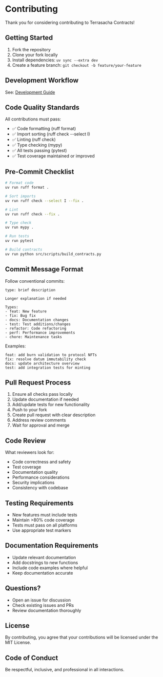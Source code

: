 # Contributing

Thank you for considering contributing to Terrasacha Contracts!

## Getting Started

1. Fork the repository
2. Clone your fork locally
3. Install dependencies: `uv sync --extra dev`
4. Create a feature branch: `git checkout -b feature/your-feature`

## Development Workflow

See: [Development Guide](../getting-started/development.md)

## Code Quality Standards

All contributions must pass:

- ✅ Code formatting (ruff format)
- ✅ Import sorting (ruff check --select I)
- ✅ Linting (ruff check)
- ✅ Type checking (mypy)
- ✅ All tests passing (pytest)
- ✅ Test coverage maintained or improved

## Pre-Commit Checklist

```bash
# Format code
uv run ruff format .

# Sort imports
uv run ruff check --select I --fix .

# Lint
uv run ruff check --fix .

# Type check
uv run mypy .

# Run tests
uv run pytest

# Build contracts
uv run python src/scripts/build_contracts.py
```

## Commit Message Format

Follow conventional commits:

```
type: brief description

Longer explanation if needed

Types:
- feat: New feature
- fix: Bug fix
- docs: Documentation changes
- test: Test additions/changes
- refactor: Code refactoring
- perf: Performance improvements
- chore: Maintenance tasks
```

Examples:
```
feat: add burn validation to protocol NFTs
fix: resolve datum immutability check
docs: update architecture overview
test: add integration tests for minting
```

## Pull Request Process

1. Ensure all checks pass locally
2. Update documentation if needed
3. Add/update tests for new functionality
4. Push to your fork
5. Create pull request with clear description
6. Address review comments
7. Wait for approval and merge

## Code Review

What reviewers look for:

- Code correctness and safety
- Test coverage
- Documentation quality
- Performance considerations
- Security implications
- Consistency with codebase

## Testing Requirements

- New features must include tests
- Maintain >80% code coverage
- Tests must pass on all platforms
- Use appropriate test markers

## Documentation Requirements

- Update relevant documentation
- Add docstrings to new functions
- Include code examples where helpful
- Keep documentation accurate

## Questions?

- Open an issue for discussion
- Check existing issues and PRs
- Review documentation thoroughly

## License

By contributing, you agree that your contributions will be licensed under the MIT License.

## Code of Conduct

Be respectful, inclusive, and professional in all interactions.
